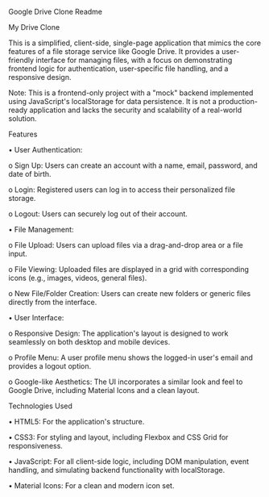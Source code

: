 Google Drive Clone Readme

My Drive Clone

This is a simplified, client-side, single-page application that mimics the core features of a file storage service like Google Drive. It provides a user-friendly interface for managing files, with a focus on demonstrating frontend logic for authentication, user-specific file handling, and a responsive design.

Note: This is a frontend-only project with a "mock" backend implemented using JavaScript's localStorage for data persistence. It is not a production-ready application and lacks the security and scalability of a real-world solution.

Features

•	User Authentication:

   o	Sign Up: Users can create an account with a name, email, password, and date of birth.

   o	Login: Registered users can log in to access their personalized file storage.

   o	Logout: Users can securely log out of their account.

•	File Management:

   o	File Upload: Users can upload files via a drag-and-drop area or a file input.

   o	File Viewing: Uploaded files are displayed in a grid with corresponding icons (e.g., images, videos, general files).

   o	New File/Folder Creation: Users can create new folders or generic files directly from the interface.

•	User Interface:

   o	Responsive Design: The application's layout is designed to work seamlessly on both desktop and mobile devices.

   o	Profile Menu: A user profile menu shows the logged-in user's email and provides a logout option.

   o	Google-like Aesthetics: The UI incorporates a similar look and feel to Google Drive, including Material Icons and a clean layout.

Technologies Used

•	HTML5: For the application's structure.

•	CSS3: For styling and layout, including Flexbox and CSS Grid for responsiveness.

•	JavaScript: For all client-side logic, including DOM manipulation, event handling, and simulating backend functionality with localStorage.

•	Material Icons: For a clean and modern icon set.

